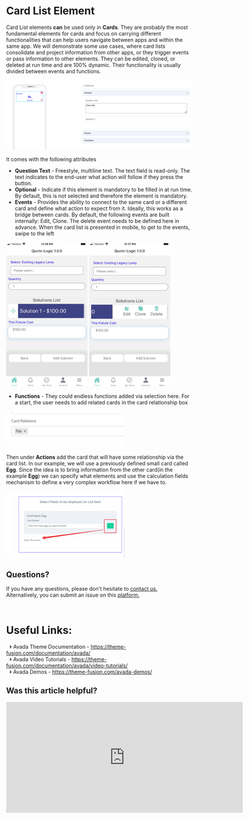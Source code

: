 # Card List Element

Card List elements **can** be used only in **Cards**. They are probably the most fundamental elements for cards and focus on carrying different functionalities that can help users navigate between apps and within the same app. We will demonstrate some use cases, where card lists consolidate and project information from other apps, or they trigger events or pass information to other elements. They can be edited, cloned, or deleted at run time and are 100% dynamic. Their functionality is usually divided between events and functions.  

![image1](../../../../images/cards/elements/card-list/card-list1.png)

It comes with the following attributes


- **Question Text** - Freestyle, multiline text. The text field is read-only. The text indicates to the end-user what action will follow if they press the button.
- **Optional** - Indicate if this element is mandatory to be filled in at run time. By default, this is not selected and therefore the element is mandatory.
- **Events** - Provides the ability to connect to the same card or a different card and define what action to expect from it. Ideally, this works as a bridge between cards. By default, the following events are built internally: Edit, Clone. The delete event needs to be defined here in advance.
When the card list is presented in mobile, to get to the events, swipe to the left


<img src="./images/cards/elements/card-list/card-list2.jpg" alt="" width="220">

<img src="./images/cards/elements/card-list/card-list3.jpg" alt="" width="220">
 
- **Functions** - They could endless functions added via selection here. For a start, the user needs to add related cards in the card relationship box

<img src="./images/cards/elements/card-list/card-list4.png" alt="" width="320">

Then under **Actions** add the card that will have some relationship via the card list. In our example, we will use a previously defined small card called **Egg**.
Since the idea is to bring information from the other card(in the example **Egg**) we can specify what elements and use the calculation fields mechanism to define a very complex workflow here if we have to.


<img src="./images/cards/elements/card-list/card-list6.png" alt="" width="320">


## Questions? 

If you have any questions, please don't hesitate to <a href="https://www.acenji.com/contact" target="_blank" rel="noopener">contact us.</a>   
Alternatively, you can submit an issue on this <a href="https://github.com/acenji/acenji-help/issues" target="_blank" rel="noopener">platform.</a>


<p style="margin-top:70px;"></p>

# Useful Links:

<span class="triangle"></span> Avada Theme Documentation - https://theme-fusion.com/documentation/avada/     
<span class="triangle"></span> Avada Video Tutorials - https://theme-fusion.com/documentation/avada/video-tutorials/    
<span class="triangle"></span> Avada Demos - https://theme-fusion.com/avada-demos/  


<style>
.triangle {
display: inline-block;
width: 0;
height: 0;
border-style: solid;
border-width: 5px 0 5px 5px;
border-color: transparent transparent transparent #595959;
margin-left: 10px;
}
</style>
<p style="margin-top:30px;"></p>


## Was this article helpful?


<iframe src="https://docs.google.com/forms/d/e/1FAIpQLSfGtqbaV6SltaMp82S7gor1gpOvbDkxNKd4p-j03guflxS5jQ/viewform?embedded=true" width="640" height="300" frameborder="0" marginheight="0" marginwidth="0">Wird geladen…</iframe>






